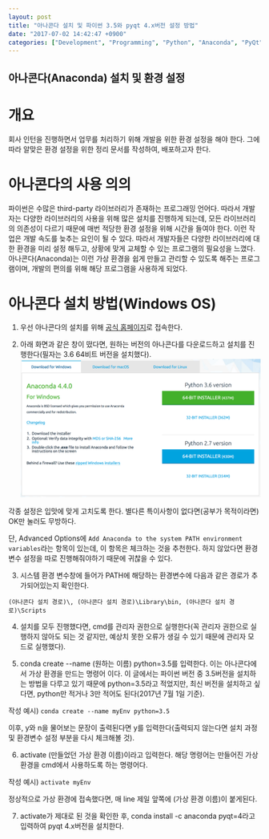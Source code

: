 ```yaml
---
layout: post
title: "아나콘다 설치 및 파이썬 3.5와 pyqt 4.x버전 설정 방법"
date: "2017-07-02 14:42:47 +0900"
categories: ["Development", "Programming", "Python", "Anaconda", "PyQt"]
---
```

## 아나콘다(Anaconda) 설치 및 환경 설정

# 개요
회사 인턴을 진행하면서 업무를 처리하기 위해 개발을 위한 환경 설정을 해야 한다. 그에 따라 알맞은 환경 설정을 위한 정리 문서를 작성하여, 배포하고자 한다.

# 아나콘다의 사용 의의
파이썬은 수많은 third-party 라이브러리가 존재하는 프로그래밍 언어다. 따라서 개발자는 다양한 라이브러리의 사용을 위해 많은 설치를 진행하게 되는데, 모든 라이브러리의 의존성이 다르기 때문에 매번 적당한 환경 설정을 위해 시간을 들여야 한다. 이런 작업은 개발 속도를 늦추는 요인이 될 수 있다. 따라서 개발자들은 다양한 라이브러리에 대한 환경을 미리 설정 해두고, 상황에 맞게 교체할 수 있는 프로그램의 필요성을 느꼈다. 아나콘다(Anaconda)는 이런 가상 환경을 쉽게 만들고 관리할 수 있도록 해주는 프로그램이며, 개발의 편의를 위해 해당 프로그램을 사용하게 되었다.

# 아나콘다 설치 방법(Windows OS)
1. 우선 아나콘다의 설치를 위해 [공식 홈페이지](https://www.continuum.io/downloads)로 접속한다.

2. 아래 화면과 같은 창이 떴다면, 원하는 버전의 아나콘다를 다운로드하고 설치를 진행한다(필자는 3.6 64비트 버전을 설치했다).
![아나콘다](/pictures/anaconda1.png)

각종 설정은 입맛에 맞게 고치도록 한다. 별다른 특이사항이 없다면(공부가 목적이라면) OK만 눌러도 무방하다.

단, Advanced Options에 `Add Anaconda to the system PATH environment variables`라는 항목이 있는데, 이 항목은 체크하는 것을 추천한다.
하지 않았다면 환경변수 설정을 따로 진행해줘야하기 때문에 귀찮을 수 있다.

3. 시스템 환경 변수창에 들어가 PATH에 해당하는 환경변수에 다음과 같은 경로가 추가되어있는지 확인한다.

`(아나콘다 설치 경로)\, (아나콘다 설치 경로)\Library\bin, (아나콘다 설치 경로)\Scripts`

4. 설치를 모두 진행했다면, cmd를 관리자 권한으로 실행한다(꼭 관리자 권한으로 실행하지 않아도 되는 것 같지만, 예상치 못한 오류가 생길 수 있기 때문에 관리자 모드로 실행했다).

5. conda create --name (원하는 이름) python=3.5를 입력한다. 이는 아나콘다에서 가상 환경을 만드는 명령어 이다. 이 글에서는 파이썬 버전 중 3.5버전을 설치하는 방법을 다루고 있기 때문에 python=3.5라고 적었지만, 최신 버전을 설치하고 싶다면, python만 적거나 3만 적어도 된다(2017년 7월 1일 기준).

작성 예시) `conda create --name myEnv python=3.5`


이후, y와 n을 물어보는 문장이 출력된다면 y를 입력한다(출력되지 않는다면 설치 과정 및 환경변수 설정 부분을 다시 체크해볼 것).

6. activate (만들었던 가상 환경 이름)이라고 입력한다. 해당 명령어는 만들어진 가상 환경을 cmd에서 사용하도록 하는 명령어다.

작성 예시) `activate myEnv`

정상적으로 가상 환경에 접속했다면, 매 line 제일 앞쪽에 (가상 환경 이름)이 붙게된다.

7. activate가 제대로 된 것을 확인한 후, conda install -c anaconda pyqt=4라고 입력하여 pyqt 4.x버전을 설치한다.
